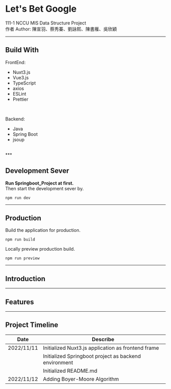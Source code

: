 # **Let's Bet Google** #
111-1 NCCU MIS Data Structure Project<br>
作者 Author: 陳宣羽、蔡秀蓁、劉詠熙、陳書雁、吳欣穎
***

## **Build With** ##
FrontEnd:
* Nuxt3.js
* Vue3.js
* TypeScript
* axios
* ESLint
* Prettier
<br>

Backend:
* Java
* Spring Boot
* jsoup
<br>
***

## **Development Sever** ##
**Run Springboot_Project at first.**<br>
Then start the development sever by.
```
npm run dev
```
***

## **Production** ##
Build the application for production.
```
npm run build
```
Locally preview production build.
```
npm run preview
```
***

## **Introduction** ##
***

## **Features** ##
***

## **Project Timeline** ##
| Date | Describe |
| --- | --- |
| 2022/11/11 | Initialized Nuxt3.js application as frontend frame |
|            | Initialized Springboot project as backend environment |
|            | Initialized README.md |
| 2022/11/12 | Adding Boyer-Moore Algorithm |
